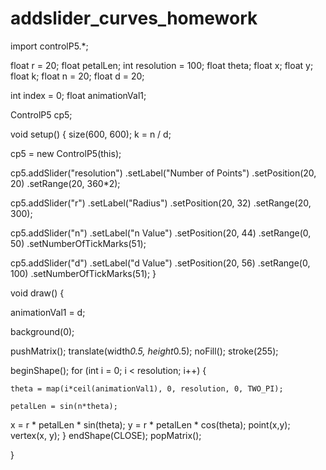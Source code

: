 # addslider_curves_homework
import controlP5.*;

float r = 20;
float petalLen;
int resolution = 100;
float theta;
float x;
float y;
float k;
float n = 20;
float d = 20;

int index = 0;
float animationVal1;


ControlP5 cp5;

void setup() {
 size(600, 600);
 k = n / d;
  
cp5 = new ControlP5(this);


cp5.addSlider("resolution")
   .setLabel("Number of Points")
   .setPosition(20, 20)
    .setRange(20, 360*2);
    
cp5.addSlider("r")
    .setLabel("Radius")
   .setPosition(20, 32)
    .setRange(20, 300);

  cp5.addSlider("n")
    .setLabel("n Value")
    .setPosition(20, 44)
    .setRange(0, 50)
    .setNumberOfTickMarks(51);

 cp5.addSlider("d")
    .setLabel("d Value")
   .setPosition(20, 56)
   .setRange(0, 100)
    .setNumberOfTickMarks(51);
}

void draw() {
  
animationVal1 = d;
 
  background(0);
  
  pushMatrix();
  translate(width*0.5, height*0.5);
  noFill();
  stroke(255);

  beginShape();
  for (int i = 0; i < resolution; i++) {

    theta = map(i*ceil(animationVal1), 0, resolution, 0, TWO_PI);
   
    petalLen = sin(n*theta);

   x = r * petalLen * sin(theta);
   y = r * petalLen * cos(theta);
 point(x,y);
 vertex(x, y);
}
  endShape(CLOSE);
  popMatrix();

}
